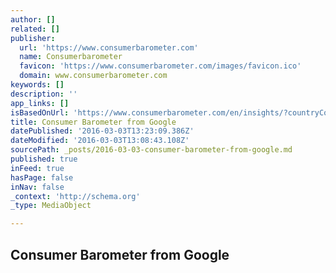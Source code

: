 ```yaml
---
author: []
related: []
publisher:
  url: 'https://www.consumerbarometer.com'
  name: Consumerbarometer
  favicon: 'https://www.consumerbarometer.com/images/favicon.ico'
  domain: www.consumerbarometer.com
keywords: []
description: ''
app_links: []
isBasedOnUrl: 'https://www.consumerbarometer.com/en/insights/?countryCode=GL'
title: Consumer Barometer from Google
datePublished: '2016-03-03T13:23:09.386Z'
dateModified: '2016-03-03T13:08:43.108Z'
sourcePath: _posts/2016-03-03-consumer-barometer-from-google.md
published: true
inFeed: true
hasPage: false
inNav: false
_context: 'http://schema.org'
_type: MediaObject

---
```

<article style=""><h1>Consumer Barometer from Google</h1></article>